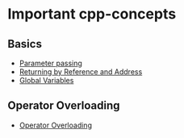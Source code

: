 # Important cpp-concepts

## Basics

-   [Parameter passing](parameter_passing.cpp)
-   [Returning by Reference and Address](return_by_reference_and_pointers.cpp)
-   [Global Variables](global_variables.cpp)

## Operator Overloading

-   [Operator Overloading](operator_overloading.cpp)
